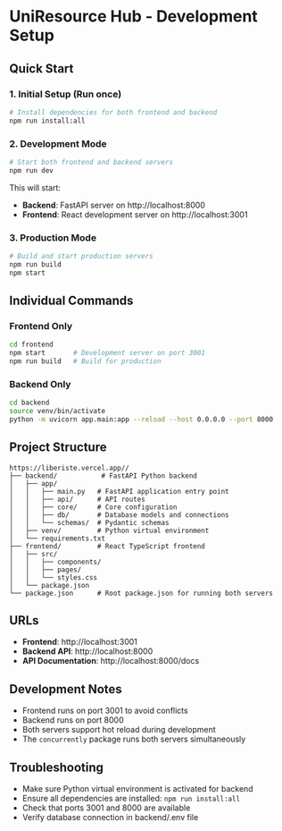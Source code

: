 # UniResource Hub - Development Setup

## Quick Start

### 1. Initial Setup (Run once)

```bash
# Install dependencies for both frontend and backend
npm run install:all
```

### 2. Development Mode

```bash
# Start both frontend and backend servers
npm run dev
```

This will start:

- **Backend**: FastAPI server on http://localhost:8000
- **Frontend**: React development server on http://localhost:3001

### 3. Production Mode

```bash
# Build and start production servers
npm run build
npm start
```

## Individual Commands

### Frontend Only

```bash
cd frontend
npm start       # Development server on port 3001
npm run build   # Build for production
```

### Backend Only

```bash
cd backend
source venv/bin/activate
python -m uvicorn app.main:app --reload --host 0.0.0.0 --port 8000
```

## Project Structure

```
https://liberiste.vercel.app//
├── backend/           # FastAPI Python backend
│   ├── app/
│   │   ├── main.py   # FastAPI application entry point
│   │   ├── api/      # API routes
│   │   ├── core/     # Core configuration
│   │   ├── db/       # Database models and connections
│   │   └── schemas/  # Pydantic schemas
│   ├── venv/         # Python virtual environment
│   └── requirements.txt
├── frontend/         # React TypeScript frontend
│   ├── src/
│   │   ├── components/
│   │   ├── pages/
│   │   └── styles.css
│   └── package.json
└── package.json      # Root package.json for running both servers
```

## URLs

- **Frontend**: http://localhost:3001
- **Backend API**: http://localhost:8000
- **API Documentation**: http://localhost:8000/docs

## Development Notes

- Frontend runs on port 3001 to avoid conflicts
- Backend runs on port 8000
- Both servers support hot reload during development
- The `concurrently` package runs both servers simultaneously

## Troubleshooting

- Make sure Python virtual environment is activated for backend
- Ensure all dependencies are installed: `npm run install:all`
- Check that ports 3001 and 8000 are available
- Verify database connection in backend/.env file
